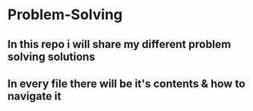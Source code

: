 # Problem-Solving
## In this repo i will share my different problem solving solutions
## In every file there will be it's contents & how to navigate it
